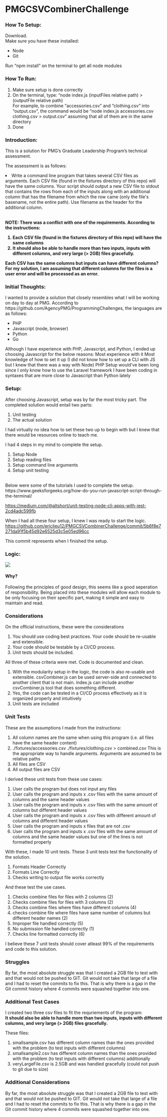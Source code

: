 # PMGCSVCombinerChallenge
<h3> How To Setup: </h3>
Download. <br>
Make sure you have these installed: <br>
<ul>
<li>
Node
</li>
<li>
Git
</li>
</ul>

Run “npm install” on the terminal to get all node modules
<br>

<h3> How To Run: </h3>
<ol>
<li>
Make sure setup is done correctly </li>
<li> On the terminal, type: “node index.js (inputFiles relative path) > (outputFile relative path) <br>
  For example, to combine “accessories.csv” and “clothing.csv” into “output.csv”, the command would be “node index.js accessories.csv clothing.csv > output.csv” assuming that all of them are in the same directory
</li> <li>Done</li>

</ol>
<h3> Introduction:  </h3>
This is a solution for PMG’s Graduate Leadership Program’s technical assessment. <br>

The assessment is as follows: <br>
<li> Write a command line program that takes several CSV files as arguments. Each CSV file (found in the fixtures directory of this repo) will have the same columns. Your script should output a new CSV file to stdout that contains the rows from each of the inputs along with an additional column that has the filename from which the row came (only the file's basename, not the entire path). Use filename as the header for the additional column.
</li>
<br>

<b> NOTE: There was a conflict with one of the requirements. According to the instructions:<br>
<ol>
<li>Each CSV file (found in the fixtures directory of this repo) will have the same columns</li>
<li>It should also be able to handle more than two inputs, inputs with different columns, and very large (> 2GB) files gracefully.</li>
</ol>
Each CSV has the same columns but inputs can have different columns? For my solution, I am assuming that different columns for the files is a user <b> error </b> and will be processed as an error.
</b>
<h3> Initial Thoughts: </h3>
I wanted to provide a solution that closely resembles what I will be working on day to day at PMG. According to https://github.com/AgencyPMG/ProgrammingChallenges, the languages are as follows:
<ul>
<li>
PHP
</li>
<li>
Javascript (node, browser)
</li>
<li>
Python
</li>
<li>
Go
</li>
</ul>

Although I have experience with PHP, Javascript, and Python, I ended up choosing Javascript for the below reasons:
Most experience with it
Most knowledge of how to set it up (I did not know how to set up a CLI with JS but I knew that there was a way with Node)
PHP Setup would’ve been long since I only know how to use the Laravel framework
I have been coding in syntaxes that are more close to Javascript than Python lately
<br>
<h3>Setup:</h3>
After choosing Javascript, setup was by far the most tricky part. The completed solution would entail two parts:
<ol>
<li>
Unit testing
</li>
<li>
The actual solution
</li>
</ol>
I had virtually no idea how to set these two up to begin with but I knew that there would be resources online to teach me.

I had 4 steps in my mind to complete the setup.
<ol>
<li>
Setup Node
</li>
<li>
Setup reading files
</li>
<li>
Setup command line arguments
</li>
<li>
Setup unit testing
</li>
</ol>
<br>
Below were some of the tutorials I used to complete the setup. 
<br>
https://www.geeksforgeeks.org/how-do-you-run-javascript-script-through-the-terminal/
<br>

https://medium.com/@altshort/unit-testing-node-cli-apps-with-jest-2cd4adc599fb
<br>

When I had all these four setup, I knew I was ready to start the logic. 
https://github.com/ericlieu12/PMGCSVCombinerChallenge/commit/5b6f8e7271da91f5b45d92e6525d3c5e05ed96cc
<br>

This commit represents when I finished the setup.

<h3> Logic: </h3>
<img src="https://user-images.githubusercontent.com/38592426/212501396-32714962-3846-48a6-b9b0-2b1b363a972a.PNG">

<h4> Why? </h4>
Following the principles of good design, this seems like a good seperation of responsibility. Being placed into these modules will allow each module to be only focusing on their specific
part, making it simple and easy to maintain and read.

<h3> Considerations </h3>
On the official instructions, these were the considerations
<ol>
<li>
You should use coding best practices. Your code should be re-usable and extensible.
</li>
<li>
Your code should be testable by a CI/CD process.
</li>
<li>
Unit tests should be included.
</li>
</ol>
All three of these criteria were met. Code is documented and clean. 
<ol>
<li> With the modularity setup in the logic, the code is also re-usable and extensible. csvCombiner.js can be 
used server-side and connected to another client that is not main. index.js can include another csvCombiner.js tool that does something different. </li>
<li> Yes, the code can be tested in a CI/CD process effectively as it is organized properly and intuitively </li>
<li> Unit tests are included </li>
</ol>

<h3> Unit Tests </h3>
These are the assumptions I made from the instructions:
<ol>
<li>
All column names are the same when using this program (i.e. all files have the same header content)
</li>
<li> ./fixtures/accessories.csv ./fixtures/clothing.csv > combined.csv This is the appropriate way to handle arguments. Arguments are assumed to be relative paths
</li>
<li> All files are CSV </li>
<li> All output files are CSV </li>
</ol>

I derived these unit tests from these use cases:
<ol>
  <li> User calls the program but does not input any files </li>
  <li> User calls the program and inputs x .csv files with the same amount of columns and the same header values </li>
  <li> User calls the program and inputs x .csv files with the same amount of columns but different header values </li>
  <li> User calls the program and inputs x .csv files with different amount of columns and different header values </li>
  <li> User calls the program and inputs x files that are not .csv </li>
  <li> User calls the program and inputs x .csv files with the same amount of columns and the same header values but one of the lines is not formatted properly </li>
  </ol>
With these, I made 10 unit tests.
These 3 unit tests test the functionality of the solution.
<ol>
  <li> Formats Header Correctly </li>
  <li> Formats Line Correctly </li>
  <li> Checks writing to output file works correctly </li>
  </ol>
  And these test the use cases.
  <ol> 
  <li>
    Checks combine files for files with 2 columns (2)
  </li>
  <li>
    Checks combine files for files with 3 columns (2)
  </li>
  <li>
    Checks combine files where files have different columns (4)
  </li>
  <li>
   checks combine file where files have same number of columns but different header names (2)
  </li>
  <li>
    Improper file handled correctly (5)
  </li>
  <li>
    No submission file handled correctly (1)
  </li>
   <li>
    Checks line formatted correctly (6)
  </li>
  </ol>

I believe these 7 unit tests should cover atleast 99% of the requirements and code to this solution.

<h3> Struggles </h3>
By far, the most absolute struggle was that I created a 2GB file to test with and that would not be pushed to GIT. Git would not take that large of a file and I had to reset the commits to fix this. That is why there is a gap in the Git commit
history where 4 commits were squashed together into one.
<h3> Additional Test Cases </h3>
I created two three csv files to fit the requriements of the program:
<br> <b> It should also be able to handle more than two inputs, inputs with different columns, and very large (> 2GB) files gracefully. </b>

These files: <br>
<ol>
<li>
smallsample.csv has different column names than the ones provided with the problem (to test inputs with different columns)
</li>
<li>
smallsample2.csv has different column names than the ones provided with the problem (to test inputs with different columns) additionally
</li>
<li>
veryLargeFile.csv is 2.5GB and was handled gracefully (could not push to git due to size)
</li>
</ol>
<h3> Additional Considerations </h3>
By far, the most absolute struggle was that I created a 2GB file to test with and that would not be pushed to GIT. Git would not take that large of a file and I had to reset the commits to fix this. That is why there is a gap in the Git commit
history where 4 commits were squashed together into one.
